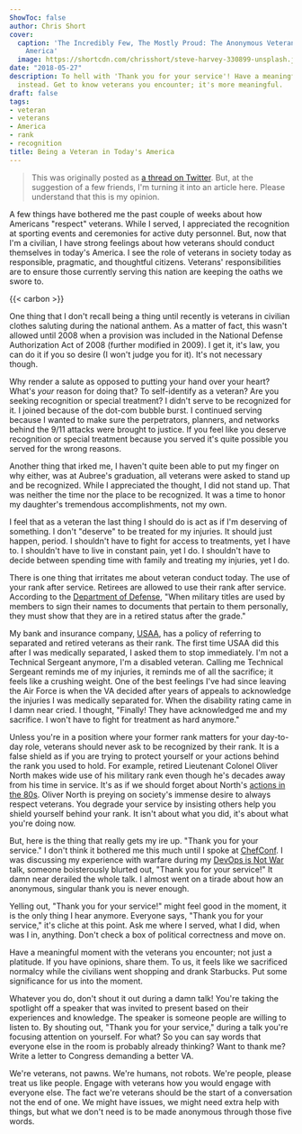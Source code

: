 ```yaml
---
ShowToc: false
author: Chris Short
cover:
  caption: 'The Incredibly Few, The Mostly Proud: The Anonymous Veterans of Today''s
    America'
  image: https://shortcdn.com/chrisshort/steve-harvey-330899-unsplash.jpg
date: "2018-05-27"
description: To hell with 'Thank you for your service'! Have a meaningful conversation
  instead. Get to know veterans you encounter; it's more meaningful.
draft: false
tags:
- veteran
- veterans
- America
- rank
- recognition
title: Being a Veteran in Today's America
---
```


> This was originally posted as [a thread on Twitter](https://twitter.com/ChrisShort/status/1000596940197892097). But, at the suggestion of a few friends, I'm turning it into an article here. Please understand that this is my opinion.

A few things have bothered me the past couple of weeks about how Americans "respect" veterans. While I served, I appreciated the recognition at sporting events and ceremonies for active duty personnel. But, now that I'm a civilian, I have strong feelings about how veterans should conduct themselves in today's America. I see the role of veterans in society today as responsible, pragmatic, and thoughtful citizens. Veterans' responsibilities are to ensure those currently serving this nation are keeping the oaths we swore to.

{{< carbon >}}

One thing that I don't recall being a thing until recently is veterans in civilian clothes saluting during the national anthem. As a matter of fact, this wasn't allowed until 2008 when a provision was included in the National Defense Authorization Act of 2008 (further modified in 2009). I get it, it's law, you can do it if you so desire (I won't judge you for it). It's not necessary though.

Why render a salute as opposed to putting your hand over your heart? What's *your* reason for doing that? To self-identify as a veteran? Are you seeking recognition or special treatment? I didn't serve to be recognized for it. I joined because of the dot-com bubble burst. I continued serving because I wanted to make sure the perpetrators, planners, and networks behind the 9/11 attacks were brought to justice. If you feel like you deserve recognition or special treatment because you served it's quite possible you served for the wrong reasons.


Another thing that irked me, I haven't quite been able to put my finger on why either, was at Aubree's graduation, all veterans were asked to stand up and be recognized. While I appreciated the thought, I did not stand up. That was neither the time nor the place to be recognized. It was a time to honor my daughter's tremendous accomplishments, not my own.

I feel that as a veteran the last thing I should do is act as if I'm deserving of something. I don't "deserve" to be treated for my injuries. It should just happen, period. I shouldn't have to fight for access to treatments, yet I have to. I shouldn't have to live in constant pain, yet I do. I shouldn't have to decide between spending time with family and treating my injuries, yet I do.

There is one thing that irritates me about veteran conduct today. The use of your rank after service. Retirees are allowed to use their rank after service. According to the [Department of Defense](https://kb.defense.gov/PublicQueries/publicQuestions/FaqsAnswer.jsp?Subject=Use%20of%20Military%20Rank%20by%20Retired%20Service%20Members&FaqID=202&nHit=0), "When military titles are used by members to sign their names to documents that pertain to them personally, they must show that they are in a retired status after the grade."

My bank and insurance company, [USAA](https://www.usaa.com/), has a policy of referring to separated and retired veterans as their rank. The first time USAA did this after I was medically separated, I asked them to stop immediately. I'm not a Technical Sergeant anymore, I'm a disabled veteran. Calling me Technical Sergeant reminds me of my injuries, it reminds me of all the sacrifice; it feels like a crushing weight. One of the best feelings I've had since leaving the Air Force is when the VA decided after years of appeals to acknowledge the injuries I was medically separated for. When the disability rating came in I damn near cried. I thought, "Finally! They have acknowledged me and my sacrifice. I won't have to fight for treatment as hard anymore."

Unless you're in a position where your former rank matters for your day-to-day role, veterans should never ask to be recognized by their rank. It is a false shield as if you are trying to protect yourself or your actions behind the rank you used to hold. For example, retired Lieutenant Colonel Oliver North makes wide use of his military rank even though he's decades away from his time in service. It's as if we should forget about North's [actions in the 80s](https://en.wikipedia.org/wiki/Iran%E2%80%93Contra_affair). Oliver North is preying on society's immense desire to always respect veterans. You degrade your service by insisting others help you shield yourself behind your rank. It isn't about what you did, it's about what you're doing now.

But, here is the thing that really gets my ire up. "Thank you for your service." I don't think it bothered me this much until I spoke at [ChefConf](https://chefconf.chef.io/). I was discussing my experience with warfare during my [DevOps is Not War](/abstracts/devops-is-not-war/) talk, someone boisterously blurted out, "Thank you for your service!" It damn near derailed the whole talk. I almost went on a tirade about how an anonymous, singular thank you is never enough.

Yelling out, "Thank you for your service!" might feel good in the moment, it is the only thing I hear anymore. Everyone says, "Thank you for your service," it's cliche at this point. Ask me where I served, what I did, when was I in, anything. Don't check a box of political correctness and move on.

Have a meaningful moment with the veterans you encounter; not just a platitude. If you have opinions, share them. To us, it feels like we sacrificed normalcy while the civilians went shopping and drank Starbucks. Put some significance for us into the moment.

Whatever you do, don't shout it out during a damn talk! You're taking the spotlight off a speaker that was invited to present based on their experiences and knowledge. The speaker is someone people are willing to listen to. By shouting out, "Thank you for your service," during a talk you're focusing attention on yourself. For what? So you can say words that everyone else in the room is probably already thinking? Want to thank me? Write a letter to Congress demanding a better VA.

We're veterans, not pawns. We're humans, not robots. We're people, please treat us like people. Engage with veterans how you would engage with everyone else. The fact we're veterans should be the start of a conversation not the end of one. We might have issues, we might need extra help with things, but what we don't need is to be made anonymous through those five words.
